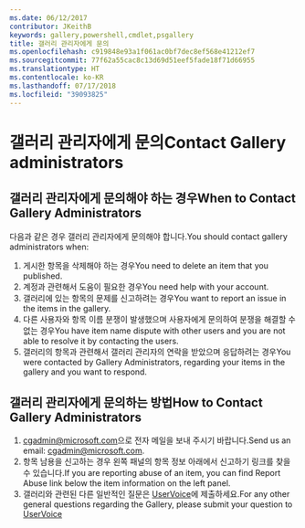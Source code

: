```yaml
---
ms.date: 06/12/2017
contributor: JKeithB
keywords: gallery,powershell,cmdlet,psgallery
title: 갤러리 관리자에게 문의
ms.openlocfilehash: c919848e93a1f061ac0bf7dec8ef568e41212ef7
ms.sourcegitcommit: 77f62a55cac8c13d69d51eef5fade18f71d66955
ms.translationtype: HT
ms.contentlocale: ko-KR
ms.lasthandoff: 07/17/2018
ms.locfileid: "39093825"
---
```

# <a name="contact-gallery-administrators"></a><span data-ttu-id="483e8-103">갤러리 관리자에게 문의</span><span class="sxs-lookup"><span data-stu-id="483e8-103">Contact Gallery administrators</span></span>

## <a name="when-to-contact-gallery-administrators"></a><span data-ttu-id="483e8-104">갤러리 관리자에게 문의해야 하는 경우</span><span class="sxs-lookup"><span data-stu-id="483e8-104">When to Contact Gallery Administrators</span></span>

<span data-ttu-id="483e8-105">다음과 같은 경우 갤러리 관리자에게 문의해야 합니다.</span><span class="sxs-lookup"><span data-stu-id="483e8-105">You should contact gallery administrators when:</span></span>

1. <span data-ttu-id="483e8-106">게시한 항목을 삭제해야 하는 경우</span><span class="sxs-lookup"><span data-stu-id="483e8-106">You need to delete an item that you published.</span></span>
2. <span data-ttu-id="483e8-107">계정과 관련해서 도움이 필요한 경우</span><span class="sxs-lookup"><span data-stu-id="483e8-107">You need help with your account.</span></span>
3. <span data-ttu-id="483e8-108">갤러리에 있는 항목의 문제를 신고하려는 경우</span><span class="sxs-lookup"><span data-stu-id="483e8-108">You want to report an issue in the items in the gallery.</span></span>
4. <span data-ttu-id="483e8-109">다른 사용자와 항목 이름 분쟁이 발생했으며 사용자에게 문의하여 분쟁을 해결할 수 없는 경우</span><span class="sxs-lookup"><span data-stu-id="483e8-109">You have item name dispute with other users and you are not able to resolve it by contacting the users.</span></span>
5. <span data-ttu-id="483e8-110">갤러리의 항목과 관련해서 갤러리 관리자의 연락을 받았으며 응답하려는 경우</span><span class="sxs-lookup"><span data-stu-id="483e8-110">You were contacted by Gallery Administrators, regarding your items in the gallery and you want to respond.</span></span>

## <a name="how-to-contact-gallery-administrators"></a><span data-ttu-id="483e8-111">갤러리 관리자에게 문의하는 방법</span><span class="sxs-lookup"><span data-stu-id="483e8-111">How to Contact Gallery Administrators</span></span>

1. <span data-ttu-id="483e8-112"><cgadmin@microsoft.com>으로 전자 메일을 보내 주시기 바랍니다.</span><span class="sxs-lookup"><span data-stu-id="483e8-112">Send us an email: <cgadmin@microsoft.com>.</span></span>
2. <span data-ttu-id="483e8-113">항목 남용을 신고하는 경우 왼쪽 패널의 항목 정보 아래에서 신고하기 링크를 찾을 수 있습니다.</span><span class="sxs-lookup"><span data-stu-id="483e8-113">If you are reporting abuse of an item, you can find Report Abuse link below the item information on the left panel.</span></span>
3. <span data-ttu-id="483e8-114">갤러리와 관련된 다른 일반적인 질문은 [UserVoice](http://windowsserver.uservoice.com/forums/301869-powershell)에 제출하세요.</span><span class="sxs-lookup"><span data-stu-id="483e8-114">For any other general questions regarding the Gallery, please submit your question to [UserVoice](http://windowsserver.uservoice.com/forums/301869-powershell)</span></span>